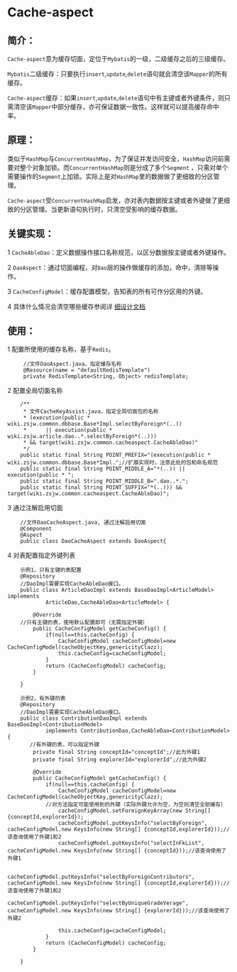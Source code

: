 # Cache-aspect
## 简介：
`Cache-aspect`意为缓存切面，定位于`Mybatis`的一级，二级缓存之后的三级缓存。

`Mybatis`二级缓存：只要执行`insert`,`update`,`delete`语句就会清空该`Mapper`的所有缓存。

`Cache-aspect`缓存：如果`insert`,`update`,`delete`语句中有主键或者外键条件，则只需清空该`Mapper`中部分缓存，亦可保证数据一致性。这样就可以提高缓存命中率。

## 原理：

类似于`HashMap`与`ConcurrentHashMap`，为了保证并发访问安全，`HashMap`访问前需要对整个对象加锁。而`ConcurrentHashMap`则是分成了多个`Segment` ，只需对单个需要操作的`Segment`上加锁。实际上是对`HashMap`里的数据做了更细致的分区管理。

`Cache-aspect`受`ConcurrentHashMap`启发，亦对表内数据按主键或者外键做了更细致的分区管理。当更新语句执行时，只清空受影响的缓存数据。

## 关键实现：
1   `CacheAbleDao`：定义数据操作接口名称规范，以区分数据按主键或者外键操作。

2   `DaoAspect`：通过切面编程，对`Dao`层的操作做缓存的添加，命中，清除等操作。

3   `CacheConfigModel`：缓存配置模型，告知表的所有可作分区用的外键。

4    具体什么情况会清空哪些缓存参阅详 [细设计文档](./doc/缓存切面设计V2.jpg)
## 使用：
1    配置所使用的缓存名称，基于`Redis`。
```
     //文件DaoAspect.java，指定缓存名称
     @Resource(name = "defaultRedisTemplate")
     private RedisTemplate<String, Object> redisTemplate;
```
2    配置全局切面名称
```
	/**
	 * 文件CacheKeyAssist.java，指定全局切面包的名称
	 * (execution(public * wiki.zsjw.common.dbbase.Base*Impl.selectByForeign*(..)) 
	 * 		|| execution(public * wiki.zsjw.article.dao..*.selectByForeign*(..))) 
	 * && target(wiki.zsjw.common.cacheaspect.CacheAbleDao)"
	 */
    public static final String POINT_PREFIX="(execution(public * wiki.zsjw.common.dbbase.Base*Impl.";//扩展实现时，注意此处的包和命名规范
    public static final String POINT_MIDDLE_A="*(..)) || execution(public * ";
    public static final String POINT_MIDDLE_B=".dao..*.";
    public static final String POINT_SUFFIX="*(..))) && target(wiki.zsjw.common.cacheaspect.CacheAbleDao)";

```
3    通过注解启用切面
```
    //文件DaoCacheAspect.java, 通过注解启用切面
    @Component
    @Aspect
    public class DaoCacheAspect extends DaoAspect{
```

4    对表配置指定外键列表

```
    示例1，只有主键的表配置
    @Repository
    //DaoImpl需要实现CacheAbleDao接口。
    public class ArticleDaoImpl extends BaseDaoImpl<ArticleModel> implements
    		ArticleDao,CacheAbleDao<ArticleModel> {
    
    	@Override
	//只有主键的表，使用默认配置即可（无需指定外键）
    	public CacheConfigModel getCacheConfig() {
    		if(null==this.cacheConfig) {
    	    	CacheConfigModel cacheConfigModel=new CacheConfigModel(cacheObjectKey,genericityClazz);
    			this.cacheConfig=cacheConfigModel;
    		}
    		return (CacheConfigModel) cacheConfig;
    	}
    
    }
```

```
    示例2，有外键的表
    @Repository
    //DaoImpl需要实现CacheAbleDao接口。
    public class ContributionDaoImpl extends BaseDaoImpl<ContributionModel>
    		implements ContributionDao,CacheAbleDao<ContributionModel> {
       //有外键的表，可以指定外键
    	private final String conceptId="conceptId";//此为外键1
    	private final String explorerId="explorerId";//此为外键2
    
        @Override
    	public CacheConfigModel getCacheConfig() {
    		if(null==this.cacheConfig) {
    	    	CacheConfigModel cacheConfigModel=new CacheConfigModel(cacheObjectKey,genericityClazz);
			//对方法指定可能使用到的外键（实际外键允许为空，为空则清空全部缓存）
    			cacheConfigModel.setForeignKeyArray(new String[] {conceptId,explorerId});
    			cacheConfigModel.putKeysInfo("selectByForeign", cacheConfigModel.new KeysInfo(new String[] {conceptId,explorerId}));//该查询使用了外键1和2
    			cacheConfigModel.putKeysInfo("selectInFkList", cacheConfigModel.new KeysInfo(new String[] {conceptId}));//该查询使用了外键1
    			
    			cacheConfigModel.putKeysInfo("selectByForeignContributors", cacheConfigModel.new KeysInfo(new String[] {conceptId,explorerId}));//该查询使用了外键1和2
    			cacheConfigModel.putKeysInfo("selectByUniqueGradeVerage", cacheConfigModel.new KeysInfo(new String[] {explorerId}));//该查询使用了外键2
    			
    			this.cacheConfig=cacheConfigModel;
    		}
    		return (CacheConfigModel) cacheConfig;
    	}
    
    }
```
